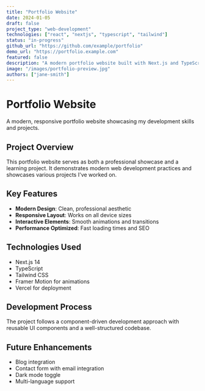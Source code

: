 ```yaml
---
title: "Portfolio Website"
date: 2024-01-05
draft: false
project_type: "web-development"
technologies: ["react", "nextjs", "typescript", "tailwind"]
status: "in-progress"
github_url: "https://github.com/example/portfolio"
demo_url: "https://portfolio.example.com"
featured: false
description: "A modern portfolio website built with Next.js and TypeScript"
image: "/images/portfolio-preview.jpg"
authors: ["jane-smith"]
---
```


# Portfolio Website

A modern, responsive portfolio website showcasing my development skills and projects.

## Project Overview

This portfolio website serves as both a professional showcase and a learning project. It demonstrates modern web development practices and showcases various projects I've worked on.

## Key Features

- **Modern Design**: Clean, professional aesthetic
- **Responsive Layout**: Works on all device sizes
- **Interactive Elements**: Smooth animations and transitions
- **Performance Optimized**: Fast loading times and SEO

## Technologies Used

- Next.js 14
- TypeScript
- Tailwind CSS
- Framer Motion for animations
- Vercel for deployment

## Development Process

The project follows a component-driven development approach with reusable UI components and a well-structured codebase.

## Future Enhancements

- Blog integration
- Contact form with email integration
- Dark mode toggle
- Multi-language support
